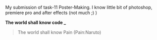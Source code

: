 My submission of task-11 Poster-Making.
I know little bit of photoshop, premiere pro and after effects (not much ;) )

**The world shall know code _** 
>The world shall know Pain (Pain:Naruto)
